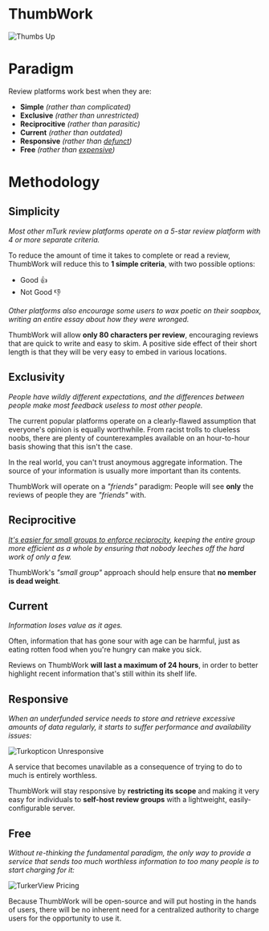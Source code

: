 # ThumbWork

![Thumbs Up](https://i.imgur.com/yYNQlZK.jpg)

# Paradigm

Review platforms work best when they are:

- **Simple** *(rather than complicated)*
- **Exclusive** *(rather than unrestricted)*
- **Reciprocitive** *(rather than parasitic)*
- **Current** *(rather than outdated)*
- **Responsive** *(rather than [defunct](https://www.reddit.com/r/mturk/comments/9qzppd/turkopticon_will_stop_accepting_new_reviews/))*
- **Free** *(rather than [expensive](https://www.reddit.com/r/mturk/comments/alrod4/replacement_for_turkerviewjs/))*

# Methodology

## Simplicity

*Most other mTurk review platforms operate on a 5-star review platform with 4 or more separate criteria.*

To reduce the amount of time it takes to complete or read a review, ThumbWork will reduce this to **1 simple criteria**, with two possible options:

- Good 👍
- Not Good 👎

*Other platforms also encourage some users to wax poetic on their soapbox, writing an entire essay about how they were wronged.*

ThumbWork will allow **only 80 characters per review**, encouraging reviews that are quick to write and easy to skim. A positive side effect of their short length is that they will be very easy to embed in various locations.

## Exclusivity

*People have wildly different expectations, and the differences between people make most feedback useless to most other people.*

The current popular platforms operate on a clearly-flawed assumption that everyone's opinion is equally worthwhile. From racist trolls to clueless noobs, there are plenty of counterexamples available on an hour-to-hour basis showing that this isn't the case.

In the real world, you can't trust anoymous aggregate information. The source of your information is usually more important than its contents.

ThumbWork will operate on a *"friends"* paradigm: People will see **only** the reviews of people they are *"friends"* with.

## Reciprocitive

*[It's easier for small groups to enforce reciprocity](https://en.wikipedia.org/wiki/Dunbar%27s_number), keeping the entire group more efficient as a whole by ensuring that nobody leeches off the hard work of only a few.*

ThumbWork's *"small group"* approach should help ensure that **no member is dead weight**.

## Current

*Information loses value as it ages.*

Often, information that has gone sour with age can be harmful, just as eating rotten food when you're hungry can make you sick.

Reviews on ThumbWork **will last a maximum of 24 hours**, in order to better highlight recent information that's still within its shelf life.

## Responsive

*When an underfunded service needs to store and retrieve excessive amounts of data regularly, it starts to suffer performance and availability issues:*

![Turkopticon Unresponsive](https://i.imgur.com/TswQoHx.png)

A service that becomes unavilable as a consequence of trying to do to much is entirely worthless.

ThumbWork will stay responsive by **restricting its scope** and making it very easy for individuals to **self-host review groups** with a lightweight, easily-configurable server.

## Free

*Without re-thinking the fundamental paradigm, the only way to provide a service that sends too much worthless information to too many people is to start charging for it:*

![TurkerView Pricing](https://i.imgur.com/nqpJiwv.png)

Because ThumbWork will be open-source and will put hosting in the hands of users, there will be no inherent need for a centralized authority to charge users for the opportunity to use it.
